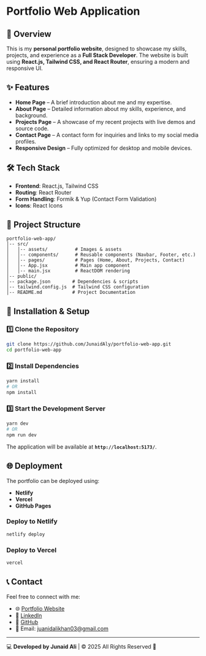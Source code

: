 # Portfolio Web Application

## 🚀 Overview
This is my **personal portfolio website**, designed to showcase my skills, projects, and experience as a **Full Stack Developer**. The website is built using **React.js, Tailwind CSS, and React Router**, ensuring a modern and responsive UI.

## ✨ Features
- **Home Page** – A brief introduction about me and my expertise.
- **About Page** – Detailed information about my skills, experience, and background.
- **Projects Page** – A showcase of my recent projects with live demos and source code.
- **Contact Page** – A contact form for inquiries and links to my social media profiles.
- **Responsive Design** – Fully optimized for desktop and mobile devices.

## 🛠️ Tech Stack
- **Frontend**: React.js, Tailwind CSS
- **Routing**: React Router
- **Form Handling**: Formik & Yup (Contact Form Validation)
- **Icons**: React Icons

## 📂 Project Structure
```
portfolio-web-app/
│-- src/
│   │-- assets/          # Images & assets
│   │-- components/      # Reusable components (Navbar, Footer, etc.)
│   │-- pages/           # Pages (Home, About, Projects, Contact)
│   │-- App.jsx          # Main app component
│   │-- main.jsx         # ReactDOM rendering
│-- public/
│-- package.json        # Dependencies & scripts
│-- tailwind.config.js  # Tailwind CSS configuration
│-- README.md           # Project Documentation
```

## 🚀 Installation & Setup

### 1️⃣ Clone the Repository
```sh
git clone https://github.com/JunaidAly/portfolio-web-app.git
cd portfolio-web-app
```

### 2️⃣ Install Dependencies
```sh
yarn install
# OR
npm install
```

### 3️⃣ Start the Development Server
```sh
yarn dev
# OR
npm run dev
```

The application will be available at **`http://localhost:5173/`**.

## 🌐 Deployment
The portfolio can be deployed using:
- **Netlify**
- **Vercel**
- **GitHub Pages**

### Deploy to Netlify
```sh
netlify deploy
```

### Deploy to Vercel
```sh
vercel
```

## 📞 Contact
Feel free to connect with me:
- 🌐 [Portfolio Website](https://preeminent-melba-689237.netlify.app/)
- 🔗 [LinkedIn](https://www.linkedin.com/in/junaid-ali-8679871ab/)
- 🐙 [GitHub](https://github.com/JunaidAly)
- 📧 Email: juanidalikhan03@gmail.com

---
💻 **Developed by Junaid Ali** | © 2025 All Rights Reserved 🚀

